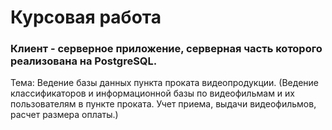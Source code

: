 # Курсовая работа
### Клиент - серверное приложение, серверная часть которого реализована на PostgreSQL.
Тема: Ведение базы данных пункта проката видеопродукции. (Ведение классификаторов и информационной базы по видеофильмам и их пользователям в пункте проката. Учет приема, выдачи видеофильмов, расчет размера оплаты.)
 
